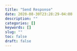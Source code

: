 ```yaml
---
title: "Send Response"
date: 2020-08-30T23:28:29-04:00
description: ""
categories: []
keywords: []
slug: ""
toc: false
draft: false
---
```

